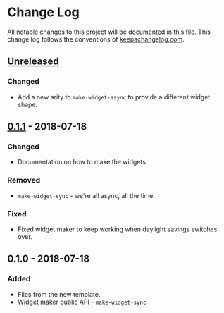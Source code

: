 # Change Log
All notable changes to this project will be documented in this file. This change log follows the conventions of [keepachangelog.com](http://keepachangelog.com/).

## [Unreleased]
### Changed
- Add a new arity to `make-widget-async` to provide a different widget shape.

## [0.1.1] - 2018-07-18
### Changed
- Documentation on how to make the widgets.

### Removed
- `make-widget-sync` - we're all async, all the time.

### Fixed
- Fixed widget maker to keep working when daylight savings switches over.

## 0.1.0 - 2018-07-18
### Added
- Files from the new template.
- Widget maker public API - `make-widget-sync`.

[Unreleased]: https://github.com/your-name/bio-dragon/compare/0.1.1...HEAD
[0.1.1]: https://github.com/your-name/bio-dragon/compare/0.1.0...0.1.1
